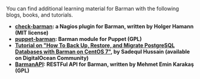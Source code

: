 
You can find additional learning material for Barman with the following blogs, books, and tutorials.

-   [**check-barman**](https://github.com/hamann/check-barman)**: a Nagios plugin for Barman, written by Holger Hamann (MIT license)**
-   [**puppet-barman**](https://github.com/2ndquadrant-it/puppet-barman)**: Barman module for Puppet (GPL)**
-   [**Tutorial on "How To Back Up, Restore, and Migrate PostgreSQL Databases with Barman on CentOS 7"**](https://goo.gl/218Ghl)**, by Sadequl Hussain (available on DigitalOcean Community)**
-   [**BarmanAPI**](https://github.com/emin100/barmanapi)**: RESTFul API for Barman, written by Mehmet Emin Karakaş (GPL)**
